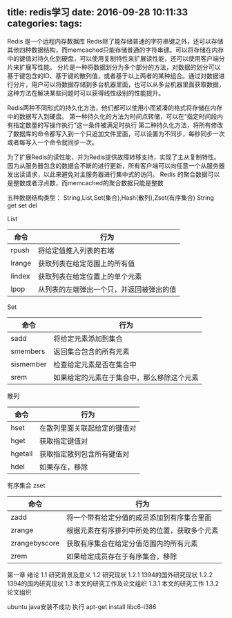 title: redis学习
date: 2016-09-28 10:11:33
categories:
tags:
---
Redis 是一个远程内存数据库
Redis除了能存储普通的字符串键之外，还可以存储其他四种数据结构，而memcached只能存储普通的字符串键。可以将存储在内存中的键值对持久化到硬盘，可以使用复制特性来扩展读性能，还可以使用客户端分片来扩展写性能。
分片是一种将数据划分为多个部分的方法，对数据的划分可以基于键包含的ID、基于键的散列值，或者基于以上两者的某种组合。通过对数据进行分片，用户可以将数据存储到多台机器里面，也可以从多台机器里面获取数据，这种方法在解决某些问题时可以获得线性级别的性能提升。

Redis两种不同形式的持久化方法，他们都可以使用小而紧凑的格式将存储在内存中的数据写入到硬盘。
第一种持久化的方法为时间点转储，可以在“指定时间段内有指定数量的写操作执行”这一条件被满足时执行
第二种持久化方法，将所有修改了数据库的命令都写入到一个只追加文件里面，可以设置为不同步，每秒同步一次或者每写入一个命令就同步一次。

为了扩展Redis的读性能，并为Redis提供故障转移支持，实现了主从复制特性。因为从服务器包含的数据会不断的进行更新，所有客户端可以向任意一个从服务器发出读请求，以此来避免对主服务器进行集中式的访问。
Redis 的聚合数据可以是整数或者浮点数，而memcached的聚合数据只能是整数

五种数据结构类型： String,List,Set(集合),Hash(散列),Zset(有序集合)
String
get set del

List

命令      |   行为
---------- |  ----------
rpush    |   将给定值推入列表的右端
lrange   |  获取列表在给定范围上的所有值
lindex   | 获取列表在给定位置上的单个元素
lpop     |  从列表的左端弹出一个只，并返回被弹出的值

Set

命令      |   行为
---------- |  ----------
sadd        |   将给定元素添加到集合
smembers   |   返回集合包含的所有元素
sismember   |  检查给定元素是否在集合中
srem        |  如果给定的元素在于集合中，那么移除这个元素

散列

命令      |   行为
---------- |  ----------
hset      |  在散列里面关联起给定的键值对
hget      |  获取指定键值对
hgetall   | 获取指定散列包含所有键值对
hdel      | 如果存在，移除

有序集合 zset

命令      |   行为
---------- |  ----------
zadd      | 将一个带有给定分值的成员添加到有序集合里面
zrange    | 根据元素在有序排列中所处的位置，获取多个元素
zrangebyscore |  获取有序集合在给定分值范围内的所有元素
zrem       |  如果给定成员存在于有序集合，移除

第一章 绪论
1.1 研究背景及意义
1.2 研究现状
 1.2.1 1394的国外研究现状
 1.2.2 1394的国内研究现状
1.3 本文的研究工作及论文组织
 1.3.1 本文的研究工作
 1.3.2 论文组织


ubuntu java安装不成功  执行  apt-get install libc6-i386


